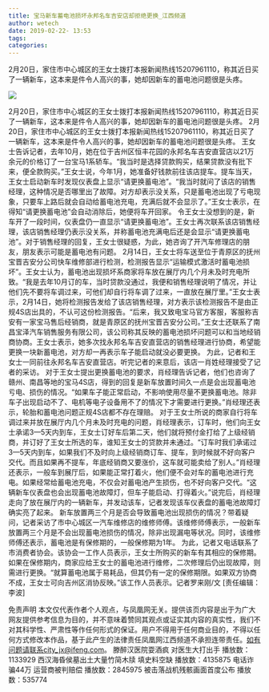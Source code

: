 ```yaml
---
title: 宝马新车蓄电池损坏永邦名车吉安店却拒绝更换_江西频道
author: wetech
date: 2019-02-22- 13:53
tags: 
categories: 
---
```

2月20日，家住市中心城区的王女士拨打本报新闻热线15207961110，称其近日买了一辆新车，这本来是件令人高兴的事，她却因新车的蓄电池问题很是头疼。
<!-- more -->
                
<img align="center" border="0" src="http://p2.ifengimg.com/a/2016/0810/204c433878d5cf9size1_w16_h16.png" />
                
                
            
2月20日，家住市中心城区的王女士拨打本报新闻热线15207961110，称其近日买了一辆新车，这本来是件令人高兴的事，她却因新车的蓄电池问题很是头疼。
2月20日，家住市中心城区的王女士拨打本报新闻热线15207961110，称其近日买了一辆新车，这本来是件令人高兴的事，她却因新车的蓄电池问题很是头疼。
王女士告诉记者，去年10月，她在位于吉州区恒丰花园的永邦名车吉安直营店以21万余元的价格订了一台宝马1系轿车。“我当时是选择贷款购买，结果贷款没有批下来，便全款购买。”王女士说，今年1月，她准备好钱款前往该店提车。提车当天，王女士启动新车时发现仪表盘上显示“请更换蓄电池”。“我当时就问了该店的销售经理，这种情况是否哪里出了故障。对方却表示没关系，只是蓄电池出现了亏电现象，只要车上路后就会自动给蓄电池充电，充满后就不会显示了。”王女士表示，在得知“请更换蓄电池”会自动消除后，她便将车开回家。
令王女士没想到的是，新车开了一段时间，仪表盘仍一直显示“请更换蓄电池”。王女士再次联系该店销售经理，该店销售经理仍表示没关系，并称蓄电池充满电后还是会显示“请更换蓄电池”。对于销售经理的回复，王女士很疑惑，为此，她咨询了开汽车修理店的朋友，朋友表示可能是蓄电池有问题。
2月14日，王女士将车送至位于青原区的抚州宝晋吉安分公司快车维修部进行检测，检测报告显示“运输模式激活时蓄电池损坏”。王女士认为，蓄电池出现损坏系商家将车放在展厅内几个月未及时充电所致。“我是去年10月订的车，当时贷款没通过，我便和销售经理说明了情况，并让他们先不要将车调过来，可他们却自行将车调了过来，一直放在展厅里。”王女士表示，2月14日，她将检测报告发给了该店销售经理，对方表示该检测报告不是由正规4S店出具的，不认可这份检测报告。“后来，我又致电宝马官方客服，客服称吉安有一家宝马售后经销商，就是青原区的抚州宝晋吉安分公司。”王女士还联系了南昌宝泽汽车销售服务有限公司，该公司称其反映的蓄电池损坏问题可以和当地经销商协商。王女士表示，她多次找永邦名车吉安直营店的销售经理进行协商，希望能更换一块新蓄电池，对方却一再表示车子能启动就没必要更换。
为此，记者和王女士一同前往永邦名车吉安直营店。听完记者的来意后，该店一肖姓经理接受了记者的采访。
对于王女士提出更换蓄电池的要求，肖经理告诉记者，他们也咨询了赣州、南昌等地的宝马4S店，得到的回复是新车放置时间久一点是会出现蓄电池亏电、损伤的情况。“如果车子能正常启动，不影响使用尽量不更换蓄电池。除非车子出现启动不了、电机等电子设备用不了的情况下才需要进行更换。”肖经理还表示，轮胎和蓄电池问题正规4S店都不存在理赔。
对于王女士所说的商家自行将车调过来并放在展厅内几个月未及时充电的问题，肖经理表示，订车时，他们向王女士承诺3—5天内到车，王女士订好车后第二天，他们就将预付金打给了上级经销商，并订好了王女士所选的车，谁知王女士的贷款并未通过。“订车时我们承诺过3—5天内到车，如果我们不及时向上级经销商订车、提车，到时候就不好向客户交代。而且如果再不提车，年底经销商又要涨价，这车就可能卖给了别人。”肖经理还表示，一般车到展厅后，如果能正常打着火，他们便不会对车的蓄电池进行充电。如果经常给蓄电池充电，不仅会对蓄电池产生损伤，也不好向客户交代。“这辆新车仪表盘也会出现蓄电池故障灯，但车子能启动、打得着火。”说完后，肖经理走向了放在展厅内的一辆新车，并发动该车，记者发现该车仪表盘的蓄电池故障灯确实亮了起来。
新车放置两三个月是否会导致蓄电池出现损伤的情况？带着疑问，记者采访了市中心城区一汽车维修店的维修师傅。该维修师傅表示，一般新车放置两三个月是不会出现蓄电池损伤的情况，除非出现漏电等状况。同时，该维修师傅还表示，蓄电池是有保修期的，一般保修期为1年。
为此，记者又电话联系了市消费者协会。该协会一工作人员表示，王女士所购买的新车有其相应的保修期。如果在保修期内，商家应给王女士的蓄电池进行维修，二次修理后仍出现故障，则需进行更换。“就算蓄电池属于易耗品，但其仍有一定的保修期限。如果双方协商不成，王女士可向吉州区消协反映。”该工作人员表示。记者罗来刚/文
[责任编辑：李波]
            
免责声明
本文仅代表作者个人观点，与凤凰网无关。提供该页内容是出于为广大网友提供参考信息为目的，并不意味着赞同其观点或证实其内容的真实性，我们不对其科学性、严肃性等作任何形式的保证。用户不得用于任何商业目的，不得以任何方式修改本作品，基于此产生的法律责任凤凰网江西频道不承担连带责任。如有问题请联系city_jx@ifeng.com。
滕醉汉医院耍酒疯 对医生大打出手
播放数：1133929
西汉海昏侯墓出土大量竹简木牍 填史料空缺
播放数：4135875
电话诈骗44万 运营商被判赔偿
播放数：2845975
被击落战机残骸画面首度公布
播放数：535774
